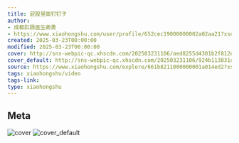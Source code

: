 ```yaml
---
title: 屁股里面钉钉子
author:
- 成都肛肠医生卿勇
- https://www.xiaohongshu.com/user/profile/652cec19000000002a02aa21?xsec_token=undefined
created: 2025-03-23T00:00:00
modified: 2025-03-23T00:00:00
cover: http://sns-webpic-qc.xhscdn.com/202503231106/aed8255d4301b2f812e3718e39063890/110/0/01e61b820a69f0c90010000000018edb74029e_0.jpg!nc_n_webp_prv_1
cover_default: http://sns-webpic-qc.xhscdn.com/202503231106/924b113831d6c7bbb757ace70617231d/110/0/01e61b820a69f0c90010000000018edb74029e_0.jpg!nc_n_webp_mw_1
source: https://www.xiaohongshu.com/explore/661b8211000000001a014ed2?xsec_token=ABe1NcfedPB1JGV5OVW6P42tGXve8UrlKLs4w2BphCJvM=
tags: xiaohongshu/video
tags-link:
type: xiaohongshu
---
```


## Meta

![cover](http://sns-webpic-qc.xhscdn.com/202503231106/aed8255d4301b2f812e3718e39063890/110/0/01e61b820a69f0c90010000000018edb74029e_0.jpg!nc_n_webp_prv_1)
![cover_default](http://sns-webpic-qc.xhscdn.com/202503231106/924b113831d6c7bbb757ace70617231d/110/0/01e61b820a69f0c90010000000018edb74029e_0.jpg!nc_n_webp_mw_1)
